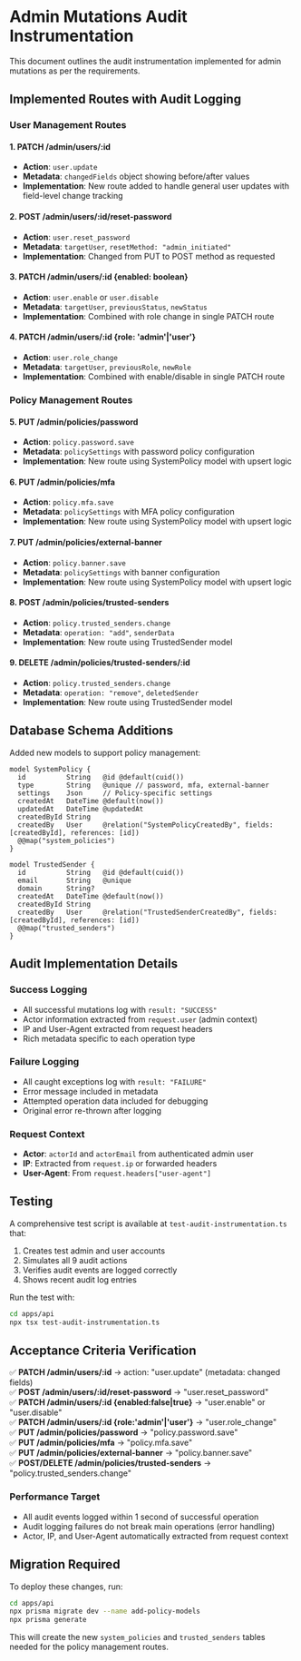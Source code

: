 # Admin Mutations Audit Instrumentation

This document outlines the audit instrumentation implemented for admin mutations as per the requirements.

## Implemented Routes with Audit Logging

### User Management Routes

#### 1. PATCH /admin/users/:id

- **Action**: `user.update`
- **Metadata**: `changedFields` object showing before/after values
- **Implementation**: New route added to handle general user updates with field-level change tracking

#### 2. POST /admin/users/:id/reset-password

- **Action**: `user.reset_password`
- **Metadata**: `targetUser`, `resetMethod: "admin_initiated"`
- **Implementation**: Changed from PUT to POST method as requested

#### 3. PATCH /admin/users/:id {enabled: boolean}

- **Action**: `user.enable` or `user.disable`
- **Metadata**: `targetUser`, `previousStatus`, `newStatus`
- **Implementation**: Combined with role change in single PATCH route

#### 4. PATCH /admin/users/:id {role: 'admin'|'user'}

- **Action**: `user.role_change`
- **Metadata**: `targetUser`, `previousRole`, `newRole`
- **Implementation**: Combined with enable/disable in single PATCH route

### Policy Management Routes

#### 5. PUT /admin/policies/password

- **Action**: `policy.password.save`
- **Metadata**: `policySettings` with password policy configuration
- **Implementation**: New route using SystemPolicy model with upsert logic

#### 6. PUT /admin/policies/mfa

- **Action**: `policy.mfa.save`
- **Metadata**: `policySettings` with MFA policy configuration
- **Implementation**: New route using SystemPolicy model with upsert logic

#### 7. PUT /admin/policies/external-banner

- **Action**: `policy.banner.save`
- **Metadata**: `policySettings` with banner configuration
- **Implementation**: New route using SystemPolicy model with upsert logic

#### 8. POST /admin/policies/trusted-senders

- **Action**: `policy.trusted_senders.change`
- **Metadata**: `operation: "add"`, `senderData`
- **Implementation**: New route using TrustedSender model

#### 9. DELETE /admin/policies/trusted-senders/:id

- **Action**: `policy.trusted_senders.change`
- **Metadata**: `operation: "remove"`, `deletedSender`
- **Implementation**: New route using TrustedSender model

## Database Schema Additions

Added new models to support policy management:

```prisma
model SystemPolicy {
  id          String   @id @default(cuid())
  type        String   @unique // password, mfa, external-banner
  settings    Json     // Policy-specific settings
  createdAt   DateTime @default(now())
  updatedAt   DateTime @updatedAt
  createdById String
  createdBy   User     @relation("SystemPolicyCreatedBy", fields: [createdById], references: [id])
  @@map("system_policies")
}

model TrustedSender {
  id          String   @id @default(cuid())
  email       String   @unique
  domain      String?
  createdAt   DateTime @default(now())
  createdById String
  createdBy   User     @relation("TrustedSenderCreatedBy", fields: [createdById], references: [id])
  @@map("trusted_senders")
}
```

## Audit Implementation Details

### Success Logging

- All successful mutations log with `result: "SUCCESS"`
- Actor information extracted from `request.user` (admin context)
- IP and User-Agent extracted from request headers
- Rich metadata specific to each operation type

### Failure Logging

- All caught exceptions log with `result: "FAILURE"`
- Error message included in metadata
- Attempted operation data included for debugging
- Original error re-thrown after logging

### Request Context

- **Actor**: `actorId` and `actorEmail` from authenticated admin user
- **IP**: Extracted from `request.ip` or forwarded headers
- **User-Agent**: From `request.headers["user-agent"]`

## Testing

A comprehensive test script is available at `test-audit-instrumentation.ts` that:

1. Creates test admin and user accounts
2. Simulates all 9 audit actions
3. Verifies audit events are logged correctly
4. Shows recent audit log entries

Run the test with:

```bash
cd apps/api
npx tsx test-audit-instrumentation.ts
```

## Acceptance Criteria Verification

✅ **PATCH /admin/users/:id** → action: "user.update" (metadata: changed fields)  
✅ **POST /admin/users/:id/reset-password** → "user.reset_password"  
✅ **PATCH /admin/users/:id {enabled:false|true}** → "user.enable" or "user.disable"  
✅ **PATCH /admin/users/:id {role:'admin'|'user'}** → "user.role_change"  
✅ **PUT /admin/policies/password** → "policy.password.save"  
✅ **PUT /admin/policies/mfa** → "policy.mfa.save"  
✅ **PUT /admin/policies/external-banner** → "policy.banner.save"  
✅ **POST/DELETE /admin/policies/trusted-senders** → "policy.trusted_senders.change"

### Performance Target

- All audit events logged within 1 second of successful operation
- Audit logging failures do not break main operations (error handling)
- Actor, IP, and User-Agent automatically extracted from request context

## Migration Required

To deploy these changes, run:

```bash
cd apps/api
npx prisma migrate dev --name add-policy-models
npx prisma generate
```

This will create the new `system_policies` and `trusted_senders` tables needed for the policy management routes.
